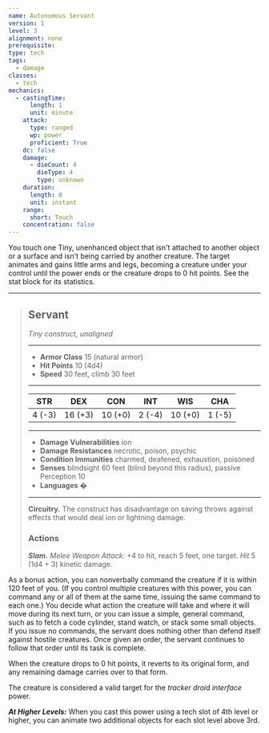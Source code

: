 ```yaml
---
name: Autonomous Servant
version: 1
level: 3
alignment: none
prerequisite: 
type: tech
tags:
  - damage
classes:
  - tech
mechanics:
  - castingTime:
      length: 1
      unit: minute
    attack:
      type: ranged
      wp: power
      proficient: True
    dc: false
    damage:
      - dieCount: 4
        dieType: 4
        type: unknown
    duration:
      length: 0
      unit: instant
    range:
      short: Touch
    concentration: false
---
```

You touch one Tiny, unenhanced object that isn't attached to another object or a surface and isn't being carried by another creature. The target animates and gains little arms and legs, becoming a creature under your control until the power ends or the creature drops to 0 hit points. See the stat block for its statistics. 

___
> ## Servant
>*Tiny construct, unaligned*
> ___
> - **Armor Class** 15 (natural armor)
> - **Hit Points** 10 (4d4)
> - **Speed** 30 feet, climb 30 feet
>___
>|STR|DEX|CON|INT|WIS|CHA|
>|:---:|:---:|:---:|:---:|:---:|:---:|
>|4 (-3)|16 (+3)|10 (+0)|2 (-4)|10 (+0)|1 (-5)|
>___
> - **Damage Vulnerabilities** ion
> - **Damage Resistances** necrotic, poison, psychic
> - **Condition Immunities** charmed, deafened, exhaustion, poisoned
> - **Senses** blindsight 60 feet (blind beyond this radius), passive Perception 10
> - **Languages** �
> ___
> **Circuitry.** The construct has disadvantage on saving throws against effects that would deal ion or lightning damage.
> ### Actions
> ***Slam.*** *Melee Weapon Attack:* +4 to hit, reach 5 feet, one target. *Hit* 5 (1d4 + 3) kinetic damage.

As a bonus action, you can nonverbally command the creature if it is within 120 feet of you. (If you control multiple creatures with this power, you can command any or all of them at the same time, issuing the same command to each one.) You decide what action the creature will take and where it will move during its next turn, or you can issue a simple, general command, such as to fetch a code cylinder, stand watch, or stack some small objects. If you issue no commands, the servant does nothing other than defend itself against hostile creatures. Once given an order, the servant continues to follow that order until its task is complete.

When the creature drops to 0 hit points, it reverts to its original form, and any remaining damage carries over to that form.

The creature is considered a valid target for the *tracker droid interface* power.

***__At Higher Levels__:*** When you cast this power using a tech slot of 4th level or higher, you can animate two additional objects for each slot level above 3rd.
    